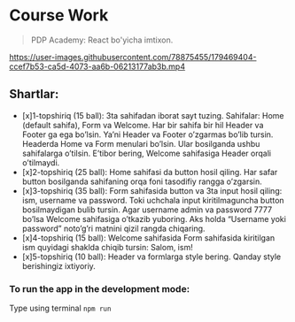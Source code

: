 # Course Work

> PDP Academy: React bo'yicha imtixon.

https://user-images.githubusercontent.com/78875455/179469404-ccef7b53-ca5d-4073-aa6b-06213177ab3b.mp4

## Shartlar:
- [x]1-topshiriq (15 ball): 3ta sahifadan iborat sayt tuzing. Sahifalar: Home (default sahifa), Form va Welcome. Har bir sahifa bir hil Header va Footer ga ega bo’lsin. Ya’ni Header va Footer o’zgarmas bo’lib tursin. Headerda Home va Form menulari bo’lsin. Ular bosilganda ushbu sahifalarga o’tilsin. E’tibor bering, Welcome sahifasiga Header orqali o’tilmaydi.
- [x]2-topshiriq (25 ball): Home sahifasi da button hosil qiling. Har safar button bosilganda sahifaning orqa foni tasodifiy rangga o’zgarsin.
- [x]3-topshiriq (35 ball): Form sahifasida button va 3ta input hosil qiling: ism, username va password. Toki uchchala input kiritilmaguncha button bosilmaydigan bulib tursin. Agar username admin va password 7777 bo’lsa Welcome sahifasiga o’tkazib yuboring. Aks holda “Username yoki password” noto’g’ri matnini qizil rangda chiqaring.
- [x]4-topshiriq (15 ball): Welcome sahifasida Form sahifasida kiritilgan ism quyidagi shaklda chiqib tursin: Salom, ism!
- [x]5-topshiriq (10 ball): Header va formlarga style bering. Qanday style berishingiz ixtiyoriy.

### To run the app in the development mode:
Type using terminal
`npm run`
